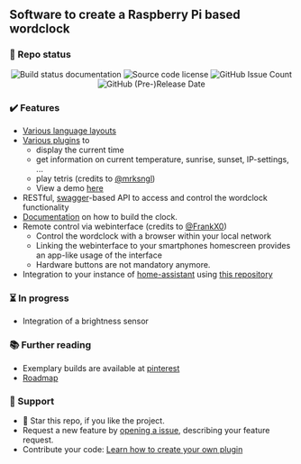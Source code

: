 ## Software to create a Raspberry Pi based wordclock

### :vertical_traffic_light: Repo status

<p align="center">
 <img alt="Build status documentation" src="https://readthedocs.org/projects/rpi-wordclock/badge/"/>
 <img alt="Source code license" src="https://img.shields.io/github/license/bk1285/rpi_wordclock"/>
 <img alt="GitHub Issue Count" src="https://img.shields.io/github/issues/bk1285/rpi_wordclock"/>
 <img alt="GitHub (Pre-)Release Date" src="https://img.shields.io/github/release-date-pre/bk1285/rpi_wordclock">
</p>

### ✔️ Features
 * [Various language layouts](https://github.com/bk1285/rpi_wordclock/tree/master/wordclock_layouts)
 * [Various plugins](https://github.com/bk1285/rpi_wordclock/tree/master/wordclock_plugins) to
     * display the current time
     * get information on current temperature, sunrise, sunset, IP-settings, ...
     * play tetris (credits to [@mrksngl](https://github.com/mrksngl))
     * View a demo [here](https://youtu.be/wcLQDykRBbM?t=84)
 * RESTful, [swagger](https://swagger.io/specification/)-based API to access and control the wordclock functionality
 * [Documentation](http://rpi-wordclock.readthedocs.io/en/master/) on how to build the clock.
 * Remote control via webinterface (credits to [@FrankX0](https://github.com/FrankX0))
     * Control the wordclock with a browser within your local network
     * Linking the webinterface to your smartphones homescreen provides an app-like usage of the interface
     * Hardware buttons are not mandatory anymore.
 * Integration to your instance of [home-assistant](https://www.home-assistant.io/) using [this repository](https://github.com/bk1285/rpi_wordclock_for_homeassistant/)
  
### ⏳ In progress
 * Integration of a brightness sensor

### :books: Further reading
 * Exemplary builds are available at [pinterest](https://www.pinterest.de/berndkrolla/wordclock-gallery/)
 * [Roadmap](https://github.com/bk1285/rpi_wordclock/projects)

### 👏 Support 
 * :star2: Star this repo, if you like the project. 
 * Request a new feature by [opening a issue](https://github.com/bk1285/rpi_wordclock/issues), describing your feature request.
 * Contribute your code: [Learn how to create your own plugin](https://rpi-wordclock.readthedocs.io/en/master/doc_further_reading.html#adding-a-new-plugin)
